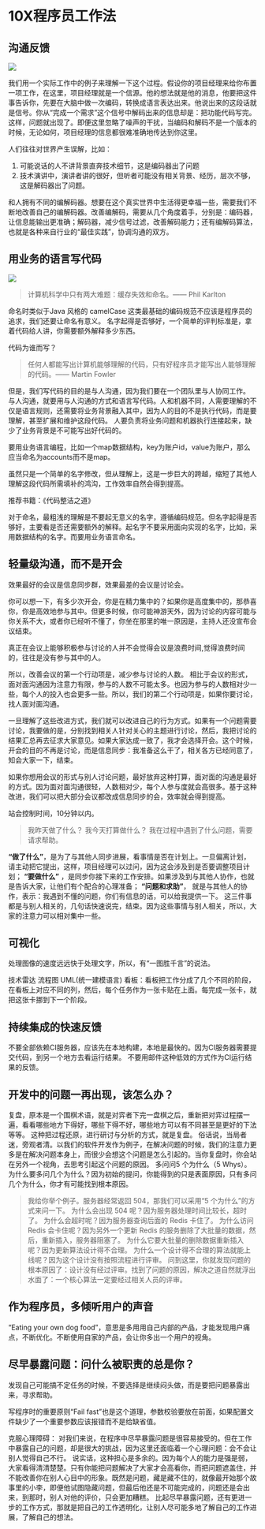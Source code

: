 # 10X程序员工作法

## 沟通反馈

![](https://p.ipic.vip/49z2rk.png)

我们用一个实际工作中的例子来理解一下这个过程。假设你的项目经理来给你布置一项工作，在这里，项目经理就是一个信源。他的想法就是他的消息，他要把这件事告诉你，先要在大脑中做一次编码，转换成语言表达出来。他说出来的这段话就是信号。你从“完成一个需求”这个信号中解码出来的信息却是：把功能代码写完。这样，问题就出现了。即便这里忽略了噪声的干扰，当编码和解码不是一个版本的时候，无论如何，项目经理的信息都很难准确地传达到你这里。

人们往往对世界产生误解，比如：
1. 可能说话的人不讲背景直奔技术细节，这是编码器出了问题
2. 技术演讲中，演讲者讲的很好，但听者可能没有相关背景、经历，层次不够，这是解码器出了问题。

和人拥有不同的编解码器。想要在这个真实世界中生活得更幸福一些，需要我们不断地改善自己的编解码器。改善编解码，需要从几个角度着手，分别是：编码器，让信息能输出更准确；解码器，减少信号过滤，改善解码能力；还有编解码算法，也就是各种来自行业的“最佳实践”，协调沟通的双方。

## 用业务的语言写代码
![](https://p.ipic.vip/fi1gwm.png)

>计算机科学中只有两大难题：缓存失效和命名。—— Phil Karlton

命名时类似于Java 风格的 camelCase 这类最基础的编码规范不应该是程序员的追求，我们还要让命名有意义。
名字起得是否够好，一个简单的评判标准是，拿着代码给人讲，你需要额外解释多少东西。

代码为谁而写？
>任何人都能写出计算机能够理解的代码，只有好程序员才能写出人能够理解的代码。—— Martin Fowler

但是，我们写代码的目的是与人沟通，因为我们要在一个团队里与人协同工作。
与人沟通，就要用与人沟通的方式和语言写代码。人和机器不同，人需要理解的不仅是语言规则，还需要将业务背景融入其中，因为人的目的不是执行代码，而是要理解，甚至扩展和维护这段代码。
人要负责将业务问题和机器执行连接起来，缺少了业务背景是不可能写出好代码的。

要用业务语言编程，比如一个map数据结构，key为账户id，value为账户，那么应当命名为accounts而不是map。

虽然只是一个简单的名字修改，但从理解上，这是一步巨大的跨越，缩短了其他人理解这段代码所需填补的鸿沟，工作效率自然会得到提高。

推荐书籍：《代码整洁之道》

对于命名，最粗浅的理解是不要起无意义的名字，遵循编码规范。但名字起得是否够好，主要看是否还需要额外的解释。起名字不要采用面向实现的名字，比如，采用数据结构的名字。而要用业务语言命名。

## 轻量级沟通，而不是开会

效果最好的会议是信息同步群，效果最差的会议是讨论会。

你可以想一下，有多少次开会，你是在精力集中的？如果你是高度集中的，那恭喜你，你是高效地参与其中。但更多时候，你可能神游天外，因为讨论的内容可能与你关系不大，或者你已经听不懂了，你坐在那里的唯一原因是，主持人还没宣布会议结束。

真正在会议上能够积极参与讨论的人并不会觉得会议是浪费时间,觉得浪费时间的，往往是没有参与其中的人。

所以，改善会议的第一个行动项是，减少参与讨论的人数。
相比于会议的形式，面对面沟通因为注意力有限，参与的人数不可能太多。也因为参与的人数相对少一些，每个人的投入也会更多一些。所以，我们的第二个行动项是，如果你要讨论，找人面对面沟通。

一旦理解了这些改进方式，我们就可以改进自己的行为方式。如果有一个问题需要讨论，我要做的是，分别找到相关人针对关心的主题进行讨论，然后，我把讨论的结果汇总再去征求大家意见。如果大家达成一致了，我才会选择开会。这个时候，开会的目的不再是讨论，而是信息同步：我准备这么干了，相关各方已经同意了，知会大家一下，结束。

如果你想用会议的形式与别人讨论问题，最好放弃这种打算，面对面的沟通是最好的方式。因为面对面沟通很轻，人数相对少，每个人参与度就会高很多。基于这种改进，我们可以把大部分会议都改成信息同步的会，效率就会得到提高。

站会控制时间，10分钟以内。
>我昨天做了什么？
我今天打算做什么？
我在过程中遇到了什么问题，需要请求帮助。

**“做了什么”**，是为了与其他人同步进展，看事情是否在计划上。一旦偏离计划，请主动把它提出，这样，项目经理可以过问，因为这会涉及到是否要调整项目计划；
**“要做什么”** ，是同步你接下来的工作安排。如果涉及到与其他人协作，也就是告诉大家，让他们有个配合的心理准备；
**“问题和求助”**， 就是与其他人的协作，表示：我遇到不懂的问题，你们有信息的话，可以给我提供一下。
这三件事都是与别人相关的，几句话快速说完，结束。因为这些事情与别人相关，所以，大家的注意力可以相对集中一些。

## 可视化

处理图像的速度远远快于处理文字，所以，有“一图胜千言”的说法。

技术雷达
流程图
UML(统一建模语言)
看板：看板把工作分成了几个不同的阶段，在看板上对应不同的列，然后，每个任务作为一张卡贴在上面。每完成一张卡，就把这张卡挪到下一个阶段。

## 持续集成的快速反馈

不要全部依赖CI服务器，应该先在本地构建，本地是最快的。因为CI服务器需要提交代码，到另一个地方去看运行结果。
不要用邮件这种低效的方式作为CI运行结果的反馈。

## 开发中的问题一再出现，该怎么办？

复盘，原本是一个围棋术语，就是对弈者下完一盘棋之后，重新把对弈过程摆一遍，看看哪些地方下得好，哪些下得不好，哪些地方可以有不同甚至是更好的下法等等。
这种把过程还原，进行研讨与分析的方式，就是复盘。
俗话说，当局者迷，旁观者清。以我们的软件开发作为例子，在解决问题的时候，我们的注意力更多是在解决问题本身上，而很少会想这个问题是怎么引起的。当你复盘时，你会站在另外一个视角，去思考引起这个问题的原因。
多问问5 个为什么（5 Whys）。为什么要多问几个为什么？因为初始的提问，你能得到的只是表面原因，只有多问几个为什么，你才有可能找到根本原因。

>我给你举个例子。服务器经常返回 504，那我们可以采用“5 个为什么”的方式来问一下。
为什么会出现 504 呢？因为服务器处理时间比较长，超时了。
为什么会超时呢？因为服务器查询后面的 Redis 卡住了。
为什么访问 Redis 会卡住呢？因为另外一个更新 Redis 的服务删除了大批量的数据，然后，重新插入，服务器阻塞了。
为什么它要大批量的删除数据重新插入呢？因为更新算法设计得不合理。
为什么一个设计得不合理的算法就能上线呢？因为这个设计没有按照流程进行评审。
问到这里，你就发现问题的根本原因了：设计没有经过评审。找到了问题的原因，解决之道自然就浮出水面了：一个核心算法一定要经过相关人员的评审。

## 作为程序员，多倾听用户的声音

“Eating your own dog food”，意思是多用用自己内部的产品，才能发现用户痛点，不断优化。不断使用自家的产品，会让你多出一个用户的视角。

## 尽早暴露问题：问什么被职责的总是你？

发现自己可能搞不定任务的时候，不要选择是继续闷头做，而是要把问题暴露出来，寻求帮助。

写程序时的重要原则“Fail fast”也是这个道理，参数校验要放在前面，如果配置文件缺少了一个重要参数应该报错而不是给缺省值。

克服心理障碍：
对我们来说，在程序中尽早暴露问题是很容易接受的。但在工作中暴露自己的问题，却是很大的挑战，因为这里还面临着一个心理问题：会不会让别人觉得自己不行。
说实话，这种担心是多余的。因为每个人的能力是强是弱，大家看得清清楚楚。只有你能把问题解决了大家才会高看你，而把问题遮盖住，并不能改善你在别人心目中的形象。既然是问题，藏是藏不住的，就像最开始那个故事里的小李，即便他试图隐藏问题，但最后他还是不可能完成的，问题还是会出来，到那时，别人对他的评价，只会更加糟糕。
比起尽早暴露问题，还有更进一步的工作方式，那就是把自己的工作透明化，让别人尽可能多地了解自己的工作进展，了解自己的想法。

